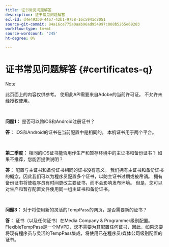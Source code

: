```yaml
---
title: 证书常见问题解答
description: 证书常见问题解答
exl-id: d4e493b0-4467-42b1-9758-16c5941d8051
source-git-commit: 84a16ce775a0aab96ad954997c008b5265e69283
workflow-type: tm+mt
source-wordcount: '245'
ht-degree: 0%

---
```


# 证书常见问题解答 {#certificates-q}

>[!NOTE]
>
>此页面上的内容仅供参考。 使用此API需要来自Adobe的当前许可证。 不允许未经授权使用。

</br>

**问题1：** 是否可以跨iOS和Android注册证书？

**答：** iOS和Android的证书在当前配置中是相同的。 本机证书用于两个平台。

</br>

**第二季度：** 相同的iOS证书能否用作生产和暂存环境中的主证书和备份证书？ 如果不推荐，您能否提供说明？

**答：** 配置与主证书和备份证书相同的证书没有意义。 我们拥有主证书和备份证书的概念，因此我们可以为程序员配置多个证书，以防主证书过期或被吊销。 拥有备份证书将使程序员有时间更改主要证书，而不会影响发布环境。 但是，您可以对生产和暂存配置文件使用同一组主证书和备份证书。

</br>

**问题3：** 对于将使用新的灵活的TempPass的网页，是否需要新的证书？

**答：** 证书（以及任何证书）在Media Company &amp; Programmer级别配置。 FlexibleTempPass是一个MVPD，您不需要为其配置任何证书，因此，如果您要将现有程序员与灵活的TempPass集成，将使用已在程序员/媒体公司级别配置的证书。
